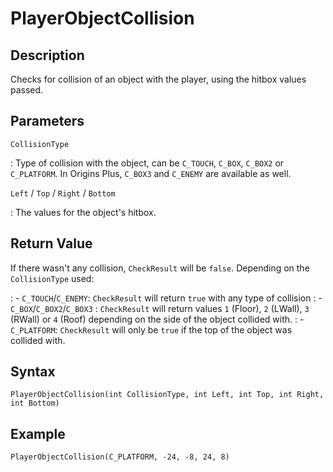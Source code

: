 # PlayerObjectCollision

## Description
Checks for collision of an object with the player, using the hitbox values passed.


## Parameters
`CollisionType`

:   Type of collision with the object, can be `C_TOUCH`, `C_BOX`, `C_BOX2` or `C_PLATFORM`. In Origins Plus, `C_BOX3` and `C_ENEMY` are available as well.

`Left` / `Top` / `Right` / `Bottom`

:   The values for the object's hitbox.

## Return Value
If there wasn't any collision, `CheckResult` will be `false`.
Depending on the `CollisionType` used:

:   - `C_TOUCH`/`C_ENEMY`: `CheckResult` will return `true` with any type of collision
:   - `C_BOX`/`C_BOX2`/`C_BOX3` : `CheckResult` will return values `1` (Floor), `2` (LWall), `3` (RWall) or `4` (Roof) depending on the side of the object collided with.
:   - `C_PLATFORM`: `CheckResult` will only be `true` if the top of the object was collided with.

## Syntax
```
PlayerObjectCollision(int CollisionType, int Left, int Top, int Right, int Bottom)
```

## Example
```
PlayerObjectCollision(C_PLATFORM, -24, -8, 24, 8)
```

